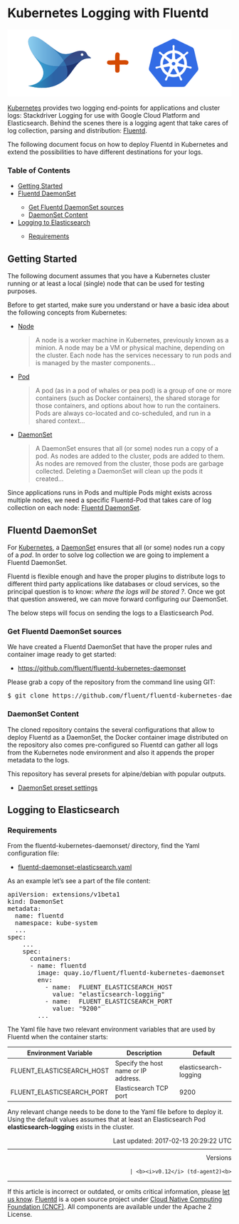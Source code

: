<hgroup>
<h1>Kubernetes Logging with Fluentd</h1>
</hgroup>
<p><img alt="" src="/images/fluentd_kubernetes.png"/></p>
<p><a href="http://kubernetes.io">Kubernetes</a> provides two logging end-points for applications and cluster logs: Stackdriver Logging for use with Google Cloud Platform and Elasticsearch. Behind the scenes there is a logging agent that take cares of log collection, parsing and distribution: <a href="http://www.fluentd.org">Fluentd</a>.</p>
<p>The following document focus on how to deploy Fluentd in Kubernetes and extend the possibilities to have different destinations for your logs.</p>
<a name="getting-started"></a>
<section id="table-of-contents"><h3>Table of Contents</h3>
<ul id="toc">
<li class="toc-item"><a href="#getting-started">Getting Started</a></li>
<li class="toc-item"><a href="#fluentd-daemonset">Fluentd DaemonSet</a></li>
<ul class="sub-toc">
<li class="sub-toc-item"><a href="#get-fluentd-daemonset-sources">Get Fluentd DaemonSet sources</a></li>
<li class="sub-toc-item"><a href="#daemonset-content">DaemonSet Content</a></li>
</ul>
<li class="toc-item"><a href="#logging-to-elasticsearch">Logging to Elasticsearch</a></li>
<ul class="sub-toc">
<li class="sub-toc-item"><a href="#requirements">Requirements</a></li>
</ul>
</ul>
</section>
<h2>Getting Started</h2>
<p>The following document assumes that you have a Kubernetes cluster running or at least a local (single) node that can be used for testing purposes.</p>
<p>Before to get started, make sure you understand or have a basic idea about the following concepts from Kubernetes:</p>
<ul>
<li>
<a href="https://kubernetes.io/docs/admin/node/">Node</a>
<blockquote><p>A node is a worker machine in Kubernetes, previously known as a minion. A node may be a VM or physical machine, depending on the cluster. Each node has the services necessary to run pods and is managed by the master components…</p></blockquote>
</li>
<li>
<a href="https://kubernetes.io/docs/user-guide/pods/">Pod</a>
<blockquote><p>A pod (as in a pod of whales or pea pod) is a group of one or more containers (such as Docker containers), the shared storage for those containers, and options about how to run the containers. Pods are always co-located and co-scheduled, and run in a shared context…</p></blockquote>
</li>
<li>
<a href="https://kubernetes.io/docs/admin/daemons/">DaemonSet</a>
<blockquote><p>A DaemonSet ensures that all (or some) nodes run a copy of a pod. As nodes are added to the cluster, pods are added to them. As nodes are removed from the cluster, those pods are garbage collected. Deleting a DaemonSet will clean up the pods it created…</p></blockquote>
</li>
</ul>
<p>Since applications runs in Pods and multiple Pods might exists across multiple nodes, we need a specific Fluentd-Pod that takes care of log collection on each node: <a href="fluentd_daemonset.md">Fluentd DaemonSet</a>.</p>
<a name="fluentd-daemonset"></a><h2>Fluentd DaemonSet</h2>
<p>For <a href="https://kubernetes.io">Kubernetes</a>, a <a href="https://kubernetes.io/docs/admin/daemons/">DaemonSet</a> ensures that all (or some) nodes run a copy of a <em>pod</em>. In order to solve log collection we are going to implement a Fluentd DaemonSet.</p>
<p>Fluentd is flexible enough and have the proper plugins to distribute logs to different third party applications like databases or cloud services, so the principal question is to know: <em>where the logs will be stored ?</em>. Once we got that question answered, we can move forward configuring our DaemonSet.</p>
<p>The below steps will focus on sending the logs to a Elasticsearch Pod.</p>
<a name="get-fluentd-daemonset-sources"></a><h3>Get Fluentd DaemonSet sources</h3>
<p>We have created a Fluentd DaemonSet that have the proper rules and container image ready to get started:</p>
<ul>
<li><a href="https://github.com/fluent/fluentd-kubernetes-daemonset">https://github.com/fluent/fluentd-kubernetes-daemonset</a></li>
</ul>
<p>Please grab a copy of the repository from the command line using GIT:</p>
<pre class="CodeRay"><span class="comment">$</span><span class="function"> git clone https://github.com/fluent/fluentd-kubernetes-daemonset
</span></pre>
<a name="daemonset-content"></a><h3>DaemonSet Content</h3>
<p>The cloned repository contains the several configurations that allow to deploy Fluentd as a DaemonSet, the Docker container image distributed on the repository also comes pre-configured so Fluentd can gather all logs from the Kubernetes node environment and also it appends the proper metadata to the logs.</p>
<p>This repository has several presets for alpine/debian with popular outputs.</p>
<ul>
<li><a href="https://github.com/fluent/fluentd-kubernetes-daemonset/tree/master/docker-image/v0.12">DaemonSet preset settings</a></li>
</ul>
<a name="logging-to-elasticsearch"></a><h2>Logging to Elasticsearch</h2>
<a name="requirements"></a><h3>Requirements</h3>
<p>From the fluentd-kubernetes-daemonset/ directory, find the Yaml configuration file:</p>
<ul>
<li><a href="https://github.com/fluent/fluentd-kubernetes-daemonset/blob/master/fluentd-daemonset-elasticsearch.yaml">fluentd-daemonset-elasticsearch.yaml</a></li>
</ul>
<p>As an example let’s see a part of  the file content:</p>
<pre class="CodeRay">apiVersion: extensions/v1beta1
kind: DaemonSet
metadata:
  name: fluentd
  namespace: kube-system
  ...
spec:
    ...
    spec:
      containers:
      - name: fluentd
        image: quay.io/fluent/fluentd-kubernetes-daemonset
        env:
          - name:  FLUENT_ELASTICSEARCH_HOST
            value: "elasticsearch-logging"
          - name:  FLUENT_ELASTICSEARCH_PORT
            value: "9200"
        ...
</pre>
<p>The Yaml file have two relevant environment variables that are used by Fluentd when the container starts:</p>
<table>
<thead>
<tr>
<th> Environment Variable           </th>
<th> Description </th>
<th> Default              </th>
</tr>
</thead>
<tbody>
<tr>
<td> FLUENT_ELASTICSEARCH_HOST    </td>
<td> Specify the host name or IP address.</td>
<td>elasticsearch-logging </td>
</tr>
<tr>
<td> FLUENT_ELASTICSEARCH_PORT    </td>
<td> Elasticsearch TCP port             </td>
<td> 9200                 </td>
</tr>
</tbody>
</table>
<p>Any relevant change needs to be done to the Yaml file before to deploy it. Using the default values assumes that at least an Elasticsearch Pod <strong>elasticsearch-logging</strong> exists in the cluster.</p>
<div style="text-align:right">
  Last updated: 2017-02-13 20:29:22 UTC
  </div>
<hr size="1" style="margin-top: 10px; margin-bottom: 10px; color: rgba(0, 0, 0, .15);"/>
<div style="text-align:right">
Versions 
  

  

  
    
    | <b><i>v0.12</i> (td-agent2)<b>
</b></b>
</div>
<hr size="1" style="margin-top: 10px; margin-bottom: 10px; color: rgba(0, 0, 0, .15);"/>
<p>
    If this article is incorrect or outdated, or omits critical information, please <a href="https://github.com/fluent/fluentd-docs/issues?state=open">let us know</a>. <a href="http://www.fluentd.org/">Fluentd</a> is a  open source project under <a href="https://cncf.io/">Cloud Native Computing Foundation (CNCF)</a>. All components are available under the Apache 2 License.
  </p>
